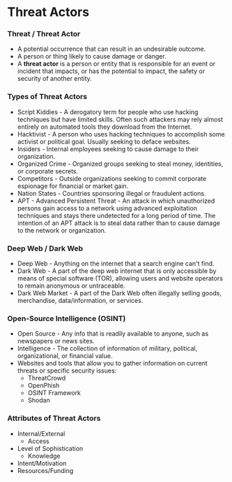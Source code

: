 # Threat Actors

### **Threat / Threat Actor**

* A potential occurrence that can result in an undesirable outcome.
* A person or thing likely to cause damage or danger.
* A **threat actor** is a person or entity that is responsible for an event or incident that impacts, or has the potential to impact, the safety or security of another entity.

### **Types of Threat Actors**

* Script Kiddies - A derogatory term for people who use hacking techniques but have limited skills. Often such attackers may rely almost entirely on automated tools they download from the Internet.
* Hacktivist - A person who uses hacking techniques to accomplish some activist or political goal. Usually seeking to deface websites.
* Insiders - Internal employees seeking to cause damage to their organization.
* Organized Crime - Organized groups seeking to steal money, identities, or corporate secrets.
* Competitors - Outside organizations seeking to commit corporate espionage for financial or market gain.
* Nation States - Countries sponsoring illegal or fraudulent actions.
* APT - Advanced Persistent Threat - An attack in which unauthorized persons gain access to a network using advanced exploitation techniques and stays there undetected for a long period of time. The intention of an APT attack is to steal data rather than to cause damage to the network or organization.

### **Deep Web / Dark Web**

* Deep Web - Anything on the internet that a search engine can't find.
* Dark Web - A part of the deep web internet that is only accessible by means of special software \(TOR\), allowing users and website operators to remain anonymous or untraceable.
* Dark Web Market - A part of the Dark Web often illegally selling goods, merchandise, data/information, or services.

### **Open-Source Intelligence \(OSINT\)**

* Open Source - Any info that is readily available to anyone, such as newspapers or news sites.
* Intelligence - The collection of information of military, political, organizational, or financial value.
* Websites and tools that allow you to gather information on current threats or specific security issues:
  * ThreatCrowd
  * OpenPhish
  * OSINT Framework
  * Shodan

### **Attributes of Threat Actors**

* Internal/External
  * Access
* Level of Sophistication
  * Knowledge
* Intent/Motivation
* Resources/Funding

